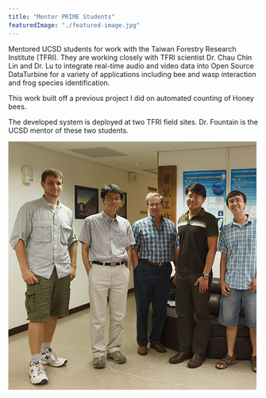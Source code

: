 ```yaml
---
title: "Mentor PRIME Students"
featuredImage: "./featured-image.jpg"
---
```

Mentored UCSD students for work with the Taiwan Forestry Research Institute (TFRI). They are working closely with TFRI scientist Dr. Chau Chin Lin and Dr. Lu to integrate real-time audio and video data into Open Source DataTurbine for a variety of applications including bee and wasp interaction and frog species identification. 

This work built off a previous project I did on automated counting of Honey bees.

The developed system is deployed at two TFRI field sites. Dr. Fountain is the UCSD mentor of these two students.

![PRIME at TFRI office](featured-image.jpg)
